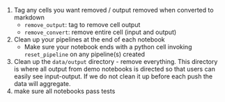 
1.  Tag any cells you want removed / output removed when converted to markdown
    - `remove_output`: tag to remove cell output 
    - `remove_convert`: remove entire cell (input and output)
2.  Clean up your pipelines at the end of each notebook
    - Make sure your notebook ends with a python cell invoking `reset_pipeline` on any pipeline(s) created
3.  Clean up the `data/output` directory - remove everything.  This directory is where all output from demo notebooks is directed so that users can easily see input-output.  If we do not clean it up before each push the data will aggregate.
3.  make sure all notebooks pass tests